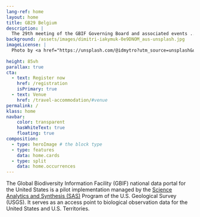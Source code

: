 ```yaml
---
lang-ref: home
layout: home
title: GB29 Belgium
description: |
  The 29th meeting of the GBIF Governing Board and associated events ...
background: /assets/images/dimitri-iakymuk-0e9DNOM_aus-unsplash.jpg
imageLicense: |
  Photo by <a href="https://unsplash.com/@idmytro?utm_source=unsplash&utm_medium=referral&utm_content=creditCopyText">Dimitri Iakymuk</a> on <a href="https://unsplash.com/s/photos/brussels?utm_source=unsplash&utm_medium=referral&utm_content=creditCopyText">Unsplash</a>
  
height: 85vh
parallax: true
cta:
  - text: Register now
    href: /registration
    isPrimary: true
  - text: Venue
    href: /travel-accommodation/#venue
permalink: /
klass: home
navbar:
    color: transparent
    hasWhiteText: true
    floating: true
composition:
  - type: heroImage # the block type
  - type: features
    data: home.cards
  - type: split
    data: home.occurrences
---
```


The Global Biodiversity Information Facility (GBIF) national data portal for the United States is a pilot implementation managed by the [Science Analytics and Synthesis (SAS)](https://www.usgs.gov/core-science-systems/science-analytics-and-synthesis) Program of the U.S. Geological Survey (USGS). It serves as an access point to biological observation data for the United States and U.S. Territories.  
 


